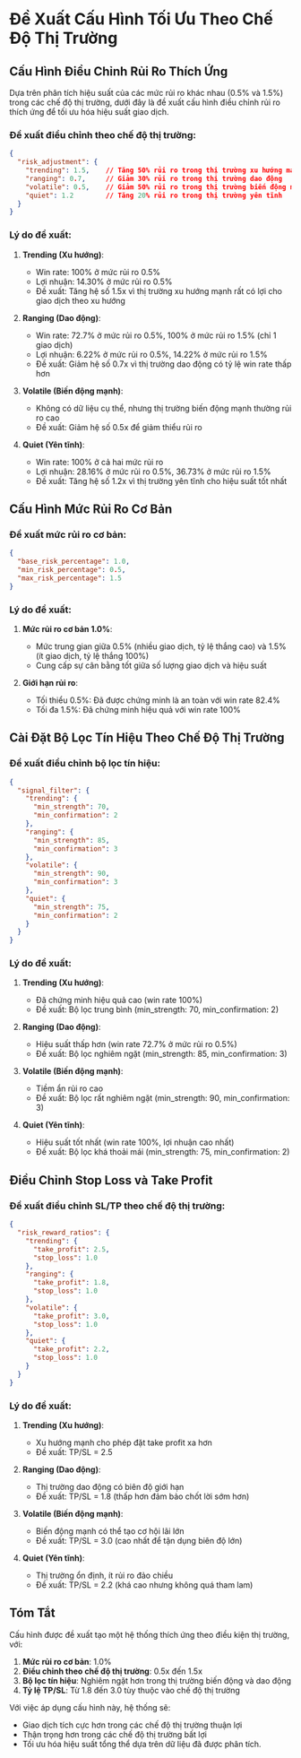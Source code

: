 # Đề Xuất Cấu Hình Tối Ưu Theo Chế Độ Thị Trường

## Cấu Hình Điều Chỉnh Rủi Ro Thích Ứng

Dựa trên phân tích hiệu suất của các mức rủi ro khác nhau (0.5% và 1.5%) trong các chế độ thị trường, dưới đây là đề xuất cấu hình điều chỉnh rủi ro thích ứng để tối ưu hóa hiệu suất giao dịch.

### Đề xuất điều chỉnh theo chế độ thị trường:

```json
{
  "risk_adjustment": {
    "trending": 1.5,    // Tăng 50% rủi ro trong thị trường xu hướng mạnh
    "ranging": 0.7,     // Giảm 30% rủi ro trong thị trường dao động
    "volatile": 0.5,    // Giảm 50% rủi ro trong thị trường biến động mạnh
    "quiet": 1.2        // Tăng 20% rủi ro trong thị trường yên tĩnh
  }
}
```

### Lý do đề xuất:

1. **Trending (Xu hướng)**: 
   - Win rate: 100% ở mức rủi ro 0.5%
   - Lợi nhuận: 14.30% ở mức rủi ro 0.5%
   - Đề xuất: Tăng hệ số 1.5x vì thị trường xu hướng mạnh rất có lợi cho giao dịch theo xu hướng

2. **Ranging (Dao động)**:
   - Win rate: 72.7% ở mức rủi ro 0.5%, 100% ở mức rủi ro 1.5% (chỉ 1 giao dịch)
   - Lợi nhuận: 6.22% ở mức rủi ro 0.5%, 14.22% ở mức rủi ro 1.5%
   - Đề xuất: Giảm hệ số 0.7x vì thị trường dao động có tỷ lệ win rate thấp hơn

3. **Volatile (Biến động mạnh)**:
   - Không có dữ liệu cụ thể, nhưng thị trường biến động mạnh thường rủi ro cao
   - Đề xuất: Giảm hệ số 0.5x để giảm thiểu rủi ro

4. **Quiet (Yên tĩnh)**:
   - Win rate: 100% ở cả hai mức rủi ro
   - Lợi nhuận: 28.16% ở mức rủi ro 0.5%, 36.73% ở mức rủi ro 1.5%
   - Đề xuất: Tăng hệ số 1.2x vì thị trường yên tĩnh cho hiệu suất tốt nhất

## Cấu Hình Mức Rủi Ro Cơ Bản

### Đề xuất mức rủi ro cơ bản:

```json
{
  "base_risk_percentage": 1.0,
  "min_risk_percentage": 0.5,
  "max_risk_percentage": 1.5
}
```

### Lý do đề xuất:

1. **Mức rủi ro cơ bản 1.0%**:
   - Mức trung gian giữa 0.5% (nhiều giao dịch, tỷ lệ thắng cao) và 1.5% (ít giao dịch, tỷ lệ thắng 100%)
   - Cung cấp sự cân bằng tốt giữa số lượng giao dịch và hiệu suất

2. **Giới hạn rủi ro**:
   - Tối thiểu 0.5%: Đã được chứng minh là an toàn với win rate 82.4%
   - Tối đa 1.5%: Đã chứng minh hiệu quả với win rate 100%

## Cài Đặt Bộ Lọc Tín Hiệu Theo Chế Độ Thị Trường

### Đề xuất điều chỉnh bộ lọc tín hiệu:

```json
{
  "signal_filter": {
    "trending": {
      "min_strength": 70,
      "min_confirmation": 2
    },
    "ranging": {
      "min_strength": 85,
      "min_confirmation": 3
    },
    "volatile": {
      "min_strength": 90,
      "min_confirmation": 3
    },
    "quiet": {
      "min_strength": 75,
      "min_confirmation": 2
    }
  }
}
```

### Lý do đề xuất:

1. **Trending (Xu hướng)**:
   - Đã chứng minh hiệu quả cao (win rate 100%)
   - Đề xuất: Bộ lọc trung bình (min_strength: 70, min_confirmation: 2)

2. **Ranging (Dao động)**:
   - Hiệu suất thấp hơn (win rate 72.7% ở mức rủi ro 0.5%)
   - Đề xuất: Bộ lọc nghiêm ngặt (min_strength: 85, min_confirmation: 3)

3. **Volatile (Biến động mạnh)**:
   - Tiềm ẩn rủi ro cao
   - Đề xuất: Bộ lọc rất nghiêm ngặt (min_strength: 90, min_confirmation: 3)

4. **Quiet (Yên tĩnh)**:
   - Hiệu suất tốt nhất (win rate 100%, lợi nhuận cao nhất)
   - Đề xuất: Bộ lọc khá thoải mái (min_strength: 75, min_confirmation: 2)

## Điều Chỉnh Stop Loss và Take Profit

### Đề xuất điều chỉnh SL/TP theo chế độ thị trường:

```json
{
  "risk_reward_ratios": {
    "trending": {
      "take_profit": 2.5,
      "stop_loss": 1.0
    },
    "ranging": {
      "take_profit": 1.8,
      "stop_loss": 1.0
    },
    "volatile": {
      "take_profit": 3.0,
      "stop_loss": 1.0
    },
    "quiet": {
      "take_profit": 2.2,
      "stop_loss": 1.0
    }
  }
}
```

### Lý do đề xuất:

1. **Trending (Xu hướng)**:
   - Xu hướng mạnh cho phép đặt take profit xa hơn
   - Đề xuất: TP/SL = 2.5

2. **Ranging (Dao động)**:
   - Thị trường dao động có biên độ giới hạn
   - Đề xuất: TP/SL = 1.8 (thấp hơn đảm bảo chốt lời sớm hơn)

3. **Volatile (Biến động mạnh)**:
   - Biến động mạnh có thể tạo cơ hội lãi lớn
   - Đề xuất: TP/SL = 3.0 (cao nhất để tận dụng biên độ lớn)

4. **Quiet (Yên tĩnh)**:
   - Thị trường ổn định, ít rủi ro đảo chiều
   - Đề xuất: TP/SL = 2.2 (khá cao nhưng không quá tham lam)

## Tóm Tắt

Cấu hình được đề xuất tạo một hệ thống thích ứng theo điều kiện thị trường, với:

1. **Mức rủi ro cơ bản**: 1.0%
2. **Điều chỉnh theo chế độ thị trường**: 0.5x đến 1.5x
3. **Bộ lọc tín hiệu**: Nghiêm ngặt hơn trong thị trường biến động và dao động
4. **Tỷ lệ TP/SL**: Từ 1.8 đến 3.0 tùy thuộc vào chế độ thị trường

Với việc áp dụng cấu hình này, hệ thống sẽ:
- Giao dịch tích cực hơn trong các chế độ thị trường thuận lợi
- Thận trọng hơn trong các chế độ thị trường bất lợi
- Tối ưu hóa hiệu suất tổng thể dựa trên dữ liệu đã được phân tích.